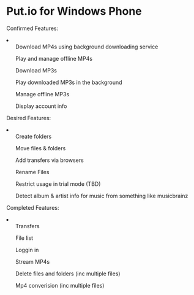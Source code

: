 Put.io for Windows Phone
=============

Confirmed Features:
<li>
	<ul>Download MP4s using background downloading service</ul>
	<ul>Play and manage offline MP4s</ul>
	<ul>Download MP3s</ul>
	<ul>Play downloaded MP3s in the background</ul>
	<ul>Manage offline MP3s</ul>
	<ul>Display account info</ul>
</li>
	
Desired Features:
<li>
	<ul>Create folders</ul>
	<ul>Move files & folders</ul>
	<ul>Add transfers via browsers</ul>
	<ul>Rename Files</ul>
	<ul>Restrict usage in trial mode (TBD)</ul>
	<ul>Detect album & artist info for music from something like musicbrainz</ul>
</li>	
	
Completed Features:
<li>
	<ul>Transfers</ul>
	<ul>File list</ul>
	<ul>Loggin in</ul>
	<ul>Stream MP4s</ul>
	<ul>Delete files and folders (inc multiple files)</ul>
	<ul>Mp4 converision (inc multiple files)</ul>
</li>	
 
